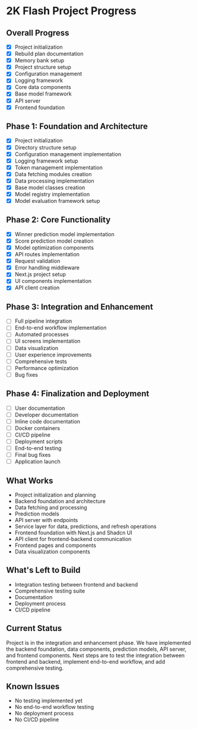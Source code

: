 # 2K Flash Project Progress

## Overall Progress
- [x] Project initialization
- [x] Rebuild plan documentation
- [x] Memory bank setup
- [x] Project structure setup
- [x] Configuration management
- [x] Logging framework
- [x] Core data components
- [x] Base model framework
- [x] API server
- [x] Frontend foundation

## Phase 1: Foundation and Architecture
- [x] Project initialization
- [x] Directory structure setup
- [x] Configuration management implementation
- [x] Logging framework setup
- [x] Token management implementation
- [x] Data fetching modules creation
- [x] Data processing implementation
- [x] Base model classes creation
- [x] Model registry implementation
- [x] Model evaluation framework setup

## Phase 2: Core Functionality
- [x] Winner prediction model implementation
- [x] Score prediction model creation
- [x] Model optimization components
- [x] API routes implementation
- [x] Request validation
- [x] Error handling middleware
- [x] Next.js project setup
- [x] UI components implementation
- [x] API client creation

## Phase 3: Integration and Enhancement
- [ ] Full pipeline integration
- [ ] End-to-end workflow implementation
- [ ] Automated processes
- [ ] UI screens implementation
- [ ] Data visualization
- [ ] User experience improvements
- [ ] Comprehensive tests
- [ ] Performance optimization
- [ ] Bug fixes

## Phase 4: Finalization and Deployment
- [ ] User documentation
- [ ] Developer documentation
- [ ] Inline code documentation
- [ ] Docker containers
- [ ] CI/CD pipeline
- [ ] Deployment scripts
- [ ] End-to-end testing
- [ ] Final bug fixes
- [ ] Application launch

## What Works
- Project initialization and planning
- Backend foundation and architecture
- Data fetching and processing
- Prediction models
- API server with endpoints
- Service layer for data, predictions, and refresh operations
- Frontend foundation with Next.js and Shadcn UI
- API client for frontend-backend communication
- Frontend pages and components
- Data visualization components

## What's Left to Build
- Integration testing between frontend and backend
- Comprehensive testing suite
- Documentation
- Deployment process
- CI/CD pipeline

## Current Status
Project is in the integration and enhancement phase. We have implemented the backend foundation, data components, prediction models, API server, and frontend components. Next steps are to test the integration between frontend and backend, implement end-to-end workflow, and add comprehensive testing.

## Known Issues
- No testing implemented yet
- No end-to-end workflow testing
- No deployment process
- No CI/CD pipeline
